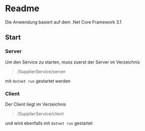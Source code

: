 # Readme
Die Anwendung basiert auf dem .Net Core Framework 3.1
## Start
### Server
Um den Service zu starten, muss zuerst der Server im Verzeichnis
>/SupplierService/server

mit `dotnet run` gestartet werden
### Client
Der Client liegt im Verzeichnis 
>/SupplierService/client

und wird ebenfalls mit `dotnet run` gestartet
